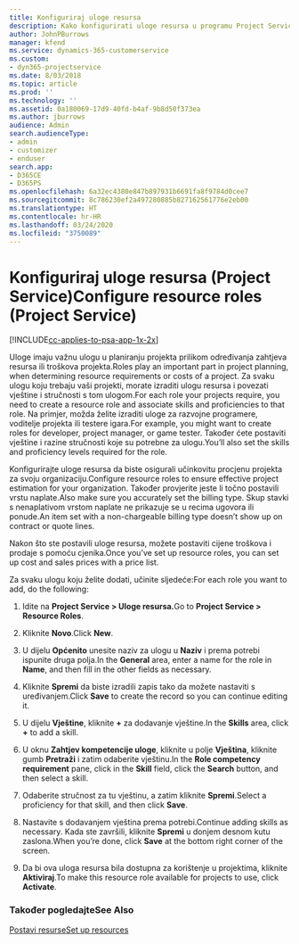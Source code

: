 ```yaml
---
title: Konfiguriraj uloge resursa
description: Kako konfigurirati uloge resursa u programu Project Service
author: JohnPBurrows
manager: kfend
ms.service: dynamics-365-customerservice
ms.custom:
- dyn365-projectservice
ms.date: 8/03/2018
ms.topic: article
ms.prod: ''
ms.technology: ''
ms.assetid: 0a180069-17d9-40fd-b4af-9b8d50f373ea
ms.author: jburrows
audience: Admin
search.audienceType:
- admin
- customizer
- enduser
search.app:
- D365CE
- D365PS
ms.openlocfilehash: 6a32ec4380e847b897931b6691fa8f9784d0cee7
ms.sourcegitcommit: 8c786230ef2a497280885b827162561776e2eb00
ms.translationtype: HT
ms.contentlocale: hr-HR
ms.lasthandoff: 03/24/2020
ms.locfileid: "3750089"
---
```

# <a name="configure-resource-roles-project-service"></a><span data-ttu-id="eb9c8-103">Konfiguriraj uloge resursa (Project Service)</span><span class="sxs-lookup"><span data-stu-id="eb9c8-103">Configure resource roles (Project Service)</span></span>

[!INCLUDE[cc-applies-to-psa-app-1x-2x](../includes/cc-applies-to-psa-app-1x-2x.md)]

<span data-ttu-id="eb9c8-104">Uloge imaju važnu ulogu u planiranju projekta prilikom određivanja zahtjeva resursa ili troškova projekta.</span><span class="sxs-lookup"><span data-stu-id="eb9c8-104">Roles play an important part in project planning, when determining resource requirements or costs of a project.</span></span> <span data-ttu-id="eb9c8-105">Za svaku ulogu koju trebaju vaši projekti, morate izraditi ulogu resursa i povezati vještine i stručnosti s tom ulogom.</span><span class="sxs-lookup"><span data-stu-id="eb9c8-105">For each role your projects require, you need to create a resource role and associate skills and proficiencies to that role.</span></span> <span data-ttu-id="eb9c8-106">Na primjer, možda želite izraditi uloge za razvojne programere, voditelje projekta ili testere igara.</span><span class="sxs-lookup"><span data-stu-id="eb9c8-106">For example, you might want to create roles for developer, project manager, or game tester.</span></span> <span data-ttu-id="eb9c8-107">Također ćete postaviti vještine i razine stručnosti koje su potrebne za ulogu.</span><span class="sxs-lookup"><span data-stu-id="eb9c8-107">You’ll also set the skills and proficiency levels required for the role.</span></span>  
  
 <span data-ttu-id="eb9c8-108">Konfigurirajte uloge resursa da biste osigurali učinkovitu procjenu projekta za svoju organizaciju.</span><span class="sxs-lookup"><span data-stu-id="eb9c8-108">Configure resource roles to ensure effective project estimation for your organization.</span></span>  <span data-ttu-id="eb9c8-109">Također provjerite jeste li točno postavili vrstu naplate.</span><span class="sxs-lookup"><span data-stu-id="eb9c8-109">Also make sure you accurately set the billing type.</span></span> <span data-ttu-id="eb9c8-110">Skup stavki s nenaplativom vrstom naplate ne prikazuje se u recima ugovora ili ponude.</span><span class="sxs-lookup"><span data-stu-id="eb9c8-110">An item set with a non-chargeable billing type doesn’t show up on contract or quote lines.</span></span>  
  
 <span data-ttu-id="eb9c8-111">Nakon što ste postavili uloge resursa, možete postaviti cijene troškova i prodaje s pomoću cjenika.</span><span class="sxs-lookup"><span data-stu-id="eb9c8-111">Once you’ve set up resource roles, you can set up cost and sales prices with a price list.</span></span>  
  
 <span data-ttu-id="eb9c8-112">Za svaku ulogu koju želite dodati, učinite sljedeće:</span><span class="sxs-lookup"><span data-stu-id="eb9c8-112">For each role you want to add, do the following:</span></span>  
  
1.  <span data-ttu-id="eb9c8-113">Idite na **Project Service > Uloge resursa.**</span><span class="sxs-lookup"><span data-stu-id="eb9c8-113">Go to **Project Service > Resource Roles**.</span></span>  
  
2.  <span data-ttu-id="eb9c8-114">Kliknite **Novo**.</span><span class="sxs-lookup"><span data-stu-id="eb9c8-114">Click **New**.</span></span>  
  
3.  <span data-ttu-id="eb9c8-115">U dijelu **Općenito** unesite naziv za ulogu u **Naziv** i prema potrebi ispunite druga polja.</span><span class="sxs-lookup"><span data-stu-id="eb9c8-115">In the **General** area, enter a name for the role in **Name**, and then fill in the other fields as necessary.</span></span>  
  
4.  <span data-ttu-id="eb9c8-116">Kliknite **Spremi** da biste izradili zapis tako da možete nastaviti s uređivanjem.</span><span class="sxs-lookup"><span data-stu-id="eb9c8-116">Click **Save** to create the record so you can continue editing it.</span></span>  
  
5.  <span data-ttu-id="eb9c8-117">U dijelu **Vještine**, kliknite **+** za dodavanje vještine.</span><span class="sxs-lookup"><span data-stu-id="eb9c8-117">In the **Skills** area, click **+** to add a skill.</span></span>  
  
6.  <span data-ttu-id="eb9c8-118">U oknu **Zahtjev kompetencije uloge**, kliknite u polje **Vještina**, kliknite gumb **Pretraži** i zatim odaberite vještinu.</span><span class="sxs-lookup"><span data-stu-id="eb9c8-118">In the **Role competency requirement** pane, click in the **Skill** field, click the **Search** button, and then select a skill.</span></span>  
  
7.  <span data-ttu-id="eb9c8-119">Odaberite stručnost za tu vještinu, a zatim kliknite **Spremi**.</span><span class="sxs-lookup"><span data-stu-id="eb9c8-119">Select a proficiency for that skill, and then click **Save**.</span></span>  
  
8.  <span data-ttu-id="eb9c8-120">Nastavite s dodavanjem vještina prema potrebi.</span><span class="sxs-lookup"><span data-stu-id="eb9c8-120">Continue adding skills as necessary.</span></span> <span data-ttu-id="eb9c8-121">Kada ste završili, kliknite **Spremi** u donjem desnom kutu zaslona.</span><span class="sxs-lookup"><span data-stu-id="eb9c8-121">When you’re done, click **Save** at the bottom right corner of the screen.</span></span>  
  
9. <span data-ttu-id="eb9c8-122">Da bi ova uloga resursa bila dostupna za korištenje u projektima, kliknite **Aktiviraj**.</span><span class="sxs-lookup"><span data-stu-id="eb9c8-122">To make this resource role available for projects to use, click **Activate**.</span></span>  
  
### <a name="see-also"></a><span data-ttu-id="eb9c8-123">Također pogledajte</span><span class="sxs-lookup"><span data-stu-id="eb9c8-123">See Also</span></span>  
 [<span data-ttu-id="eb9c8-124">Postavi resurse</span><span class="sxs-lookup"><span data-stu-id="eb9c8-124">Set up resources</span></span>](../project-service/set-up-resources.md)
